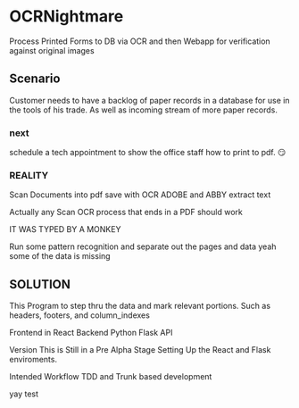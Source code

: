 # OCRNightmare

Process Printed Forms to DB via OCR and then Webapp for verification against original images

## Scenario

Customer needs to have a backlog of paper records in a database
for use in the tools of his trade.
As well as incoming stream of more paper records.

### next

 schedule a tech appointment  to show the office staff how to print to pdf. :smirk:

### REALITY

Scan Documents into pdf
save with OCR ADOBE and ABBY extract text

Actually any Scan OCR process that ends in a PDF should work

 IT WAS TYPED BY A MONKEY

 Run some pattern recognition and separate out the pages and data
 yeah some of the data is missing

## SOLUTION

This Program to step thru the data and mark relevant portions. Such as headers, footers, and column_indexes

Frontend in React
Backend Python Flask API

Version
This is Still in a Pre Alpha Stage Setting Up the React and Flask enviroments.

Intended Workflow TDD and Trunk based development

yay test
